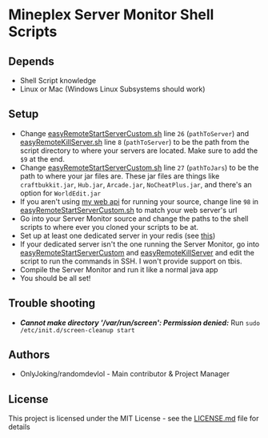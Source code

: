# Mineplex Server Monitor Shell Scripts

## Depends
* Shell Script knowledge
* Linux or Mac (Windows Linux Subsystems should work)

## Setup
* Change [easyRemoteStartServerCustom.sh](easyRemoteStartServerCustom.sh) line ```26``` (```pathToServer```) and [easyRemoteKillServer.sh](easyRemoteKillServer.sh) line ```8``` (```pathToServer```) to be the path from the script directory to where your servers are located. Make sure to add the ```$9``` at the end.
* Change [easyRemoteStartServerCustom.sh](easyRemoteStartServerCustom.sh) line ```27``` (```pathToJars```) to be the path to where your jar files are. These jar files are things like ```craftbukkit.jar```, ```Hub.jar```, ```Arcade.jar```, ```NoCheatPlus.jar```, and there's an option for ```WorldEdit.jar```
* If you aren't using [my web api](https://github.com/randomdevlol/mineplexnodejs) for running your source, change line ```98``` in [easyRemoteStartServerCustom.sh](easyRemoteStartServerCustom.sh) to match your web server's url
* Go into your Server Monitor source and change the paths to the shell scripts to where ever you cloned your scripts to be at.
* Set up at least one dedicated server in your redis (see [this](https://gist.github.com/randomdevlol/5b36bdf0972b66d9ed6059b786d78d5a))
* If your dedicated server isn't the one running the Server Monitor, go into [easyRemoteStartServerCustom](easyRemoteStartServerCustom.sh) and [easyRemoteKillServer](easyRemoteKillServer.sh) and edit the script to run the commands in SSH. I won't provide support on tbis.
* Compile the Server Monitor and run it like a normal java app
* You should be all set!

## Trouble shooting
* ***Cannot make directory '/var/run/screen': Permission denied:*** Run ```sudo /etc/init.d/screen-cleanup start```

## Authors
* OnlyJoking/randomdevlol - Main contributor & Project Manager

## License
This project is licensed under the MIT License - see the [LICENSE.md](LICENSE.md) file for details
